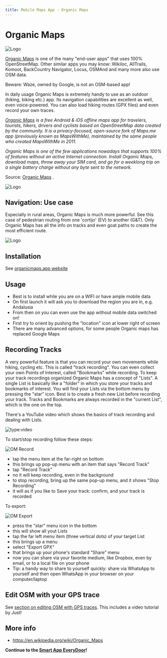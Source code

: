 ```yaml
---
title: Mobile Maps App - Organic Maps
---
```

# Organic Maps

![Logo](../assets/images/organic-logo.png)

[Organic Maps](https://organicmaps.app/) is one of the many "end-user apps" that uses 100% OpenStreetMap.
Other similar apps you may know: Wikiloc, AllTrails, Komoot, BackCountry Navigator, Locus, 
OSMAnd and many more also use OSM data.

Beware: Waze, owned by Google, is not an OSM-based app!

In daily usage Organic Maps is extremely handy to use as an outdoor (hiking, biking etc.) app. 
Its navigation capabilities are excellent as well, even voice-powered. You can also load hiking routes (GPX files) and
even record your own traces. 

*[Organic Maps](https://organicmaps.app/) is a free Android & iOS offline maps app for travelers, 
tourists, hikers, drivers and cyclists based on OpenStreetMap data created by the community. 
It is a privacy-focused, open-source fork of Maps.me app (previously known as MapsWithMe), 
maintained by the same people who created MapsWithMe in 2011.*

*Organic Maps is one of the few applications nowadays that supports 100% of features without an active Internet connection. 
Install Organic Maps, download maps, throw away your SIM card, and go for a weeklong trip on a single battery charge without any 
byte sent to the network.*

Source: [Organic Maps](https://organicmaps.app/) .

![Logo](../assets/images/organic-screen.jpg)

## Navigation: Use case 

Especially in rural areas, Organic Maps is much more powerful. See this case of pedestrian routing
from one 'cortijo' (EV) to another (G&T). Only Organic Maps has all the info on tracks and even goat paths to create
the most efficient route.

![Logo](../assets/images/routing.jpg)

## Installation

See [organicmaps.app website](https://organicmaps.app/)

## Usage

* Best is to install while you are on a WIFI or have ample mobile data
* On first launch it will ask you to download the region you are in, e.g. Andalusia
* From then on you can even use the app without mobile data switched on!
* First try to orient by pushing the "location" icon at lower right of screen
* There are many advanced options, for some people Organic maps has replaced Google Maps

## Recording Tracks

A very powerful feature is that you can record your own movements while hiking, cycling etc. 
This is called "track recording". You can even collect your own Points of Interest, called "Bookmarks" while recording. 
To keep your track recordings organized Organic Maps has a concept of "Lists". A single List
is basically like a "folder" in which you store your tracks and bookmarks of interest. You will find
your Lists via the bottom menu by pressing the "star" icon. Best is to create a fresh new List before recording your track.
Tracks and Bookmarks are always recorded in the "current List", which is the one on the top.

There's a YouTube video which shows the basics of track recording and dealing with Lists.

![type:video](https://www.youtube.com/embed/O7vgffhLHwE)

To start/stop recording follow these steps:

![OM Record](../assets/images/organic-recording.jpg)

* tap the menu item at the far-right on bottom
* this brings up pop-up menu with an item that says "Record Track"
* tap "Record Track"
* no it will keep recording, even in the background
* to stop recording, bring up the same pop-up menu, and it shows "Stop Recording"
* it will as if you like to Save your track: confirm, and your track is recorded

To export:

![OM Export](../assets/images/organic-export.jpg)

* press the "star" menu icon in the bottom
* this will show all yout Lists
* tap the far left menu item (three vertical dots) of your target List
* this brings up a menu
* select "Export GPX"
* that brings up your phone's standard "Share" menu
* now you can share via your favorite medium, like Dropbox, even by email, or to a local file on your phone
* Tip: a handy way to share to yourself quickly: share via WhatsApp to yourself and then open WhatsApp in your browser on your computer/laptop

## Edit OSM with your GPS trace

See [section on editing OSM with GPS traces](../advanced/gps.md). This includes a video tutorial by Just!

## More info

* https://en.wikipedia.org/wiki/Organic_Maps

**Continue to the [Smart App EveryDoor](everydoor.md)!**
